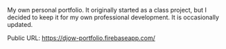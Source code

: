 My own personal portfolio. It originally started as a class project, but I decided to keep it for my own professional development. It is occasionally updated.

Public URL: https://djow-portfolio.firebaseapp.com/
